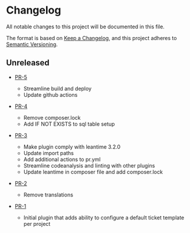 # Changelog

All notable changes to this project will be documented in this file.

The format is based on [Keep a Changelog](https://keepachangelog.com/en/1.0.0/),
and this project adheres to [Semantic Versioning](https://semver.org/spec/v2.0.0.html).

## Unreleased

* [PR-5](https://github.com/ITK-Leantime/leantime-tickettemplate/pull/5)
  * Streamline build and deploy
  * Update github actions

* [PR-4](https://github.com/ITK-Leantime/leantime-tickettemplate/pull/4)
  * Remove composer.lock
  * Add IF NOT EXISTS to sql table setup

* [PR-3](https://github.com/ITK-Leantime/leantime-tickettemplate/pull/3)
  * Make plugin comply with leantime 3.2.0
  * Update import paths
  * Add additional actions to pr.yml
  * Streamline codeanalysis and linting with other plugins
  * Update leantime in composer file and add composer.lock

* [PR-2](https://github.com/ITK-Leantime/leantime-tickettemplate/pull/2)
  * Remove translations

* [PR-1](https://github.com/ITK-Leantime/leantime-tickettemplate/pull/1)
  * Initial plugin that adds ability to configure a default ticket template per project
